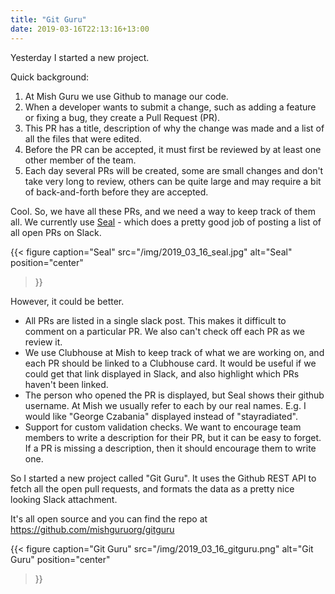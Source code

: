 ```yaml
---
title: "Git Guru"
date: 2019-03-16T22:13:16+13:00
---
```


Yesterday I started a new project.

Quick background:

1. At Mish Guru we use Github to manage our code.
2. When a developer wants to submit a change, such as adding a feature or
   fixing a bug, they create a Pull Request (PR).
3. This PR has a title, description of why the change was made and a list of
   all the files that were edited.
4. Before the PR can be accepted, it must first be reviewed by at least one
   other member of the team.
5. Each day several PRs will be created, some are small changes and don't take
   very long to review, others can be quite large and may require a bit of
   back-and-forth before they are accepted.

Cool. So, we have all these PRs, and we need a way to keep track of
them all. We currently use [Seal](https://github.com/binaryberry/seal) - which
does a pretty good job of posting a list of all open PRs on Slack.

{{<
  figure
  caption="Seal"
  src="/img/2019_03_16_seal.jpg"
  alt="Seal"
  position="center"
>}}

However, it could be better.

- All PRs are listed in a single slack post. This makes it difficult to comment
  on a particular PR. We also can't check off each PR as we review it.
- We use Clubhouse at Mish to keep track of what we are working on, and each PR
  should be linked to a Clubhouse card. It would be useful if we could get that
  link displayed in Slack, and also highlight which PRs haven't been linked.
- The person who opened the PR is displayed, but Seal shows their github
  username. At Mish we usually refer to each by our real names. E.g. I would
  like "George Czabania" displayed instead of "stayradiated".
- Support for custom validation checks. We want to encourage team members to
  write a description for their PR, but it can be easy to forget. If
  a PR is missing a description, then it should encourage them to write one.

So I started a new project called "Git Guru". It uses the Github REST API to
fetch all the open pull requests, and formats the data as a pretty nice looking
Slack attachment. 

It's all open source and you can find the repo at
https://github.com/mishguruorg/gitguru

{{<
  figure
  caption="Git Guru"
  src="/img/2019_03_16_gitguru.png"
  alt="Git Guru"
  position="center"
>}}

